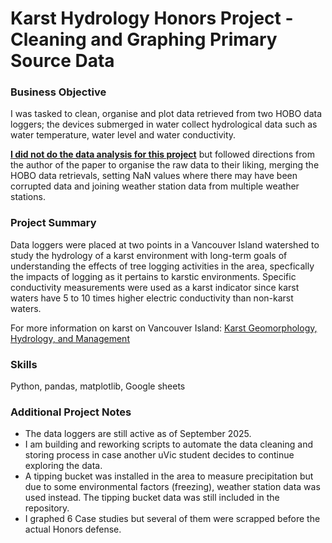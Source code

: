# Karst Hydrology Honors Project - Cleaning and Graphing Primary Source Data

### Business Objective
I was tasked to clean, organise and plot data retrieved from two HOBO data loggers; the devices submerged in water collect hydrological data such as water temperature, 
water level and water conductivity.

**<ins>I did not do the data analysis for this project<ins/>** but followed directions from the author of the paper to organise the raw data to their liking, merging the HOBO data retrievals, 
setting NaN values where there may have been corrupted data and joining weather station data from multiple weather stations.


### Project Summary
Data loggers were placed at two points in a Vancouver Island watershed to study the hydrology of a karst environment with long-term goals of understanding the effects of tree logging activities in the area, 
specfically the impacts of logging as it pertains to karstic environments.
Specific conductivity measurements were used as a karst indicator since karst waters have 5 to 10 times higher electric conductivity than non-karst waters. 

For more information on karst on Vancouver Island: [Karst Geomorphology, Hydrology,
and Management](https://www2.gov.bc.ca/assets/gov/farming-natural-resources-and-industry/forestry/lmh66_ch11_karst_geomorphology_hydrology_and_management.pdf)

### Skills
Python, pandas, matplotlib, Google sheets

### Additional Project Notes
- The data loggers are still active as of September 2025.
- I am building and reworking scripts to automate the data cleaning and storing process in case another uVic student decides to continue exploring the data.
- A tipping bucket was installed in the area to measure precipitation but due to some environmental factors (freezing), weather station data was used instead.
  The tipping bucket data was still included in the repository.
- I graphed 6 Case studies but several of them were scrapped before the actual Honors defense.  
